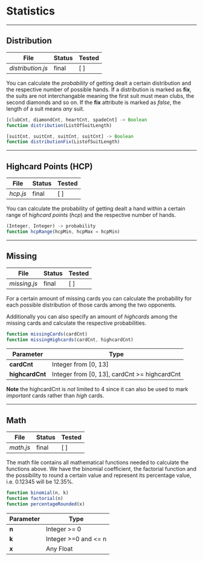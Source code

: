 # Statistics

---

## Distribution
| File | Status | Tested |
| ------ | ------ | ------ |
| *distribution.js* | final | [ ] |

You can calculate the *probability* of getting dealt a certain distribution and the respective number of possible hands.
If a distribution is marked as **fix**, the suits are not interchangable meaning the first suit must mean clubs, the second diamonds and so on.
If the **fix** attribute is marked as *false*, the length of a suit means *any* suit.

```javascript
[clubCnt, diamondCnt, heartCnt, spadeCnt] -> Boolean 
function distribution(ListOfSuitLength)

[suitCnt, suitCnt, suitCnt, suitCnt] -> Boolean
function distributionFix(ListofSuitLength)

```

---

## Highcard Points (HCP)
| File | Status | Tested |
| ------ | ------ | ------ |
| *hcp.js* | final | [ ] |

You can calculate the probability of getting dealt a hand within a certain range of *highcard points* (*hcp*) and the respective number of hands.

```javascript
(Integer, Integer) -> probability
function hcpRange(hcpMin, hcpMax = hcpMin)
```

---

## Missing
| File | Status | Tested |
| ------ | ------ | ------ |
| *missing.js* | final | [ ] |

For a certain amount of missing cards you can calculate the probability for each possible distribution of those cards among the two opponents.

Additionally you can also specify an amount of *highcards* among the missing cards and calculate the respective probabilities.

```javascript
function missingCards(cardCnt)
function missingHighcards(cardCnt, highcardCnt)
```

| Parameter | Type |
| ------ | ------ |
| **cardCnt** | Integer from [0, 13] |
| **highcardCnt** | Integer from [0, 13], cardCnt >= highcardCnt |

**Note** the highcardCnt is *not* limited to 4 since it can also be used to mark *important* cards rather than *high* cards.

---

## Math
| File | Status | Tested |
| ------ | ------ | ------ |
| *math.js* | final | [ ] |

The math file contains all mathematical functions needed to calculate the functions above.
We have the binomial coefficient, the factorial function and the possibility to round a certain value and represent its percentage value, i.e. 0.12345 will be 12.35%.

```javascript
function binomial(n, k)
function factorial(n)
function percentageRounded(x)
```

| Parameter | Type |
| ------ | ------ |
| **n** | Integer >= 0 |
| **k** | Integer >=0 and <= n|
| **x** | Any Float |